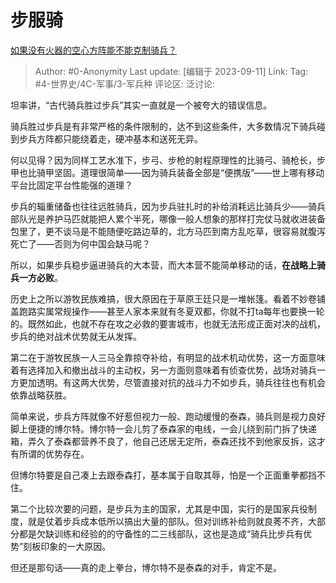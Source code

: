 # 步服骑
[如果没有火器的空心方阵能不能克制骑兵？](https://www.zhihu.com/question/25420331/answer/3205706562)

> Author: #0-Anonymity
> Last update: [编辑于 2023-09-11]
> Link:
> Tag: #4-世界史/4C-军事/3-军兵种 
> 评论区:
> 泛讨论:

坦率讲，“古代骑兵胜过步兵”其实一直就是一个被夸大的错误信息。

骑兵胜过步兵是有非常严格的条件限制的，达不到这些条件，大多数情况下骑兵碰到步兵方阵都只能绕着走，硬冲基本和送死无异。

何以见得？因为同样工艺水准下，步弓、步枪的射程原理性的比骑弓、骑枪长，步甲也比骑甲坚固。道理很简单——因为骑兵装备全部是“便携版”——世上哪有移动平台比固定平台性能强的道理？

步兵的辎重储备也往往远胜骑兵，因为步兵驻扎时的补给消耗远比骑兵少——骑兵部队光是养护马匹就能把人累个半死，哪像一般人想象的那样打完仗马就收进装备包里了，更不谈马是不能随便吃路边草的，北方马匹到南方乱吃草，很容易就腹泻死亡了——否则为何中国会缺马呢？

所以，如果步兵稳步逼进骑兵的大本营，而大本营不能简单移动的话，**在战略上骑兵一方必败**。

历史上之所以游牧民族难搞，很大原因在于草原王廷只是一堆帐篷。看着不妙卷铺盖跑路实属常规操作——甚至人家本来就有冬夏双都，你就不打ta每年也要换一轮的。既然如此，也就不存在攻之必救的要害城市，也就无法形成正面对决的战机，步兵的绝对战术优势就无从发挥。

第二在于游牧民族一人三马全靠掠夺补给，有明显的战术机动优势，这一方面意味着有选择加入和撤出战斗的主动权，另一方面则意味着有侦查优势，战场对骑兵一方更加透明。有这两大优势，尽管直接对抗的战斗力不如步兵，骑兵往往也有机会依靠战略获胜。

简单来说，步兵方阵就像不好惹但视力一般、跑动缓慢的泰森，骑兵则是视力良好脚上便捷的博尔特。博尔特一会儿剪了泰森家的电线，一会儿绕到前门拆了快递箱，弄久了泰森都营养不良了，他自己还居无定所，泰森还找不到他家反拆，这才有所谓的优势存在。

但博尔特要是自己凑上去跟泰森打，基本属于自取其辱，怕是一个正面重拳都挡不住。

第二个比较次要的问题，是步兵为主的国家，尤其是中国，实行的是国家兵役制度，就是仗着步兵成本低所以搞出大量的部队。但对训练补给则就良莠不齐，大部分都是欠缺训练和经验的的守备性的二三线部队，这也是造成“骑兵比步兵有优势”刻板印象的一大原因。

但还是那句话——真的走上拳台，博尔特不是泰森的对手，肯定不是。